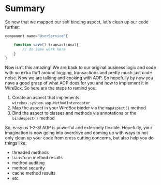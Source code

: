 # Summary

So now that we mapped our self binding aspect, let's clean up our code further:

```javascript
component name="UserService"{

	function save() transactional{
		// do some work here
	}
}
```

Now isn't this amazing! We are back to our original business logic and code with no extra fluff around logging, transactions and pretty much just code noise. Now we are talking and cooking with AOP. So hopefully by now you nave a good grasp of what AOP does for you and how to implement it in WireBox. So here are the steps to remind you:


1. Create an aspect that implements: `wirebox.system.aop.MethodInterceptor`
1. Map the aspect in your WireBox binder via the `mapAspect()` method
1. Bind the aspect to classes and methods via annotations or the `bindAspect()` method

So, easy as 1-2-3! AOP is powerful and extermely flexible. Hopefully, your imagination is now going into overdrive and coming up with ways to not only clean up your code from cross cutting concerns, but also help you do things like:


* threaded methods
* transform method results
* method auditing
* method security
* cache method results
* etc.
